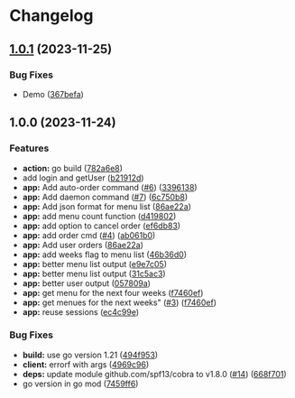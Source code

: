 # Changelog

## [1.0.1](https://github.com/thinkJD/munch-o-matic/compare/v1.0.0...v1.0.1) (2023-11-25)


### Bug Fixes

* Demo ([367befa](https://github.com/thinkJD/munch-o-matic/commit/367befa9d83904ba7fed01b42658106cb73e9fa8))

## 1.0.0 (2023-11-24)


### Features

* **action:** go build ([782a6e8](https://github.com/thinkJD/munch-o-matic/commit/782a6e8b498d06bf1b603a3241e8821628960eff))
* add login and getUser ([b21912d](https://github.com/thinkJD/munch-o-matic/commit/b21912d1f0be9be5c434791062b6fffc4f921110))
* **app:** Add auto-order command ([#6](https://github.com/thinkJD/munch-o-matic/issues/6)) ([3396138](https://github.com/thinkJD/munch-o-matic/commit/3396138d7ef25e7bae22e8c702eb423b758a34fa))
* **app:** Add daemon command ([#7](https://github.com/thinkJD/munch-o-matic/issues/7)) ([6c750b8](https://github.com/thinkJD/munch-o-matic/commit/6c750b8a66e375396075946a0d4f636076dc5459))
* **app:** Add json format for menu list ([86ae22a](https://github.com/thinkJD/munch-o-matic/commit/86ae22ae03378c7ebfcfa21046433e8600a3c9cd))
* **app:** add menu count function ([d419802](https://github.com/thinkJD/munch-o-matic/commit/d419802d7de9786704baf5b8092a4a34ee7c3cd1))
* **app:** add option to cancel order ([ef6db83](https://github.com/thinkJD/munch-o-matic/commit/ef6db831df9413863da7f48e5c12d91e39bbaa4c))
* **app:** add order cmd ([#4](https://github.com/thinkJD/munch-o-matic/issues/4)) ([ab061b0](https://github.com/thinkJD/munch-o-matic/commit/ab061b084d9860667509ca674a20d4cef57019e8))
* **app:** Add user orders ([86ae22a](https://github.com/thinkJD/munch-o-matic/commit/86ae22ae03378c7ebfcfa21046433e8600a3c9cd))
* **app:** add weeks flag to menu list ([46b36d0](https://github.com/thinkJD/munch-o-matic/commit/46b36d0049d47973f5741faeee0b980efd7a73c3))
* **app:** better menu list output ([e9e7c05](https://github.com/thinkJD/munch-o-matic/commit/e9e7c05a87877e8964c6a68205b9c092a5882a18))
* **app:** better menu list output ([31c5ac3](https://github.com/thinkJD/munch-o-matic/commit/31c5ac3b936bc5ac97041df0688b0f70d834d4df))
* **app:** better user output ([057809a](https://github.com/thinkJD/munch-o-matic/commit/057809a9d9cc684739eed630bcda84d54227c2df))
* **app:** get menu for the next four weeks ([f7460ef](https://github.com/thinkJD/munch-o-matic/commit/f7460ef0573f7370cfed646e35587ed0e7e5d036))
* **app:** get menues for the next weeks" ([#3](https://github.com/thinkJD/munch-o-matic/issues/3)) ([f7460ef](https://github.com/thinkJD/munch-o-matic/commit/f7460ef0573f7370cfed646e35587ed0e7e5d036))
* **app:** reuse sessions ([ec4c99e](https://github.com/thinkJD/munch-o-matic/commit/ec4c99eb688db679c33fda353fa5ae1aea7dc6c1))


### Bug Fixes

* **build:** use go version 1.21 ([494f953](https://github.com/thinkJD/munch-o-matic/commit/494f953b67d3cf28d328c3e7127ceeb26d99b1e5))
* **client:** errorf with args ([4969c96](https://github.com/thinkJD/munch-o-matic/commit/4969c96924da097981dd905cafab23e66b597e75))
* **deps:** update module github.com/spf13/cobra to v1.8.0 ([#14](https://github.com/thinkJD/munch-o-matic/issues/14)) ([668f701](https://github.com/thinkJD/munch-o-matic/commit/668f701f80d4a55044540bb15154cc693ba137b5))
* go version in go mod ([7459ff6](https://github.com/thinkJD/munch-o-matic/commit/7459ff6227d6f37c2a91ce75e7e245392ad67890))

